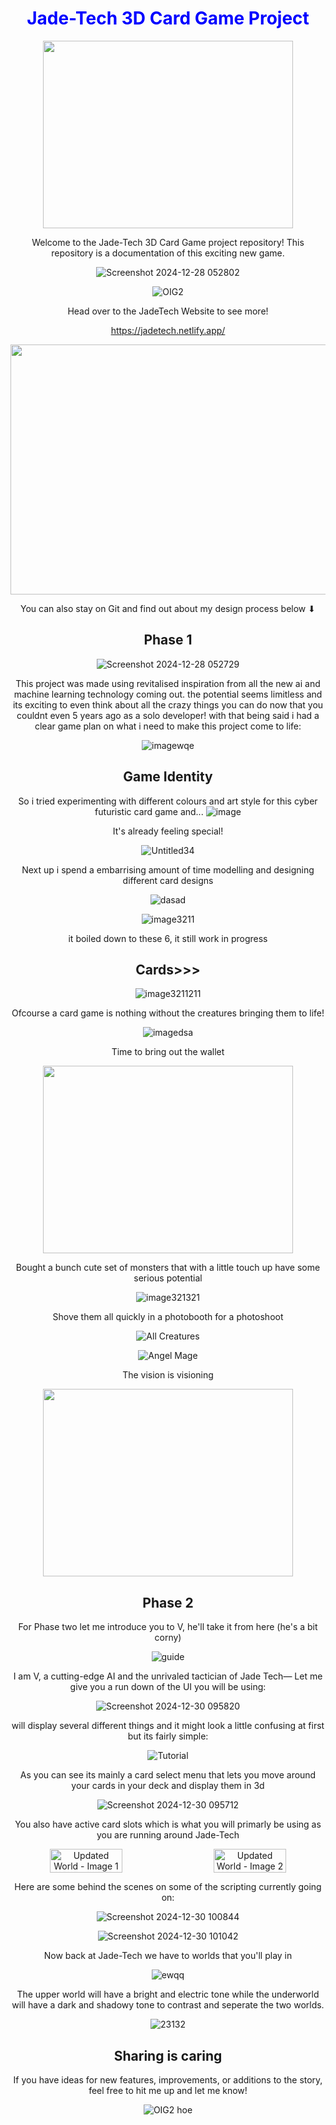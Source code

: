 <div align="center">
       
# <span style="color:blue">Jade-Tech 3D Card Game Project</span>  

<img src="https://media1.giphy.com/media/v1.Y2lkPTc5MGI3NjExcmxmMmJldW5pYmpmeGxqbmhkeG1pYm5pazg1bDdjdTNyNWZramZyZCZlcD12MV9pbnRlcm5hbF9naWZfYnlfaWQmY3Q9Zw/qESBZRcLXrFUbE9r8Z/giphy.webp" width="400" height="300" />

Welcome to the Jade-Tech 3D Card Game project repository! This repository is a documentation of this exciting new game.     

![Screenshot 2024-12-28 052802](https://github.com/user-attachments/assets/891357ac-8b90-427c-9624-ef4a48491215)


![OIG2](https://github.com/Mysticwaan/JadeTech/assets/136006928/023d7776-24c2-4db3-b844-045d68d49aa5)

Head over to the JadeTech Website to see more!

https://jadetech.netlify.app/

<img src="https://github.com/user-attachments/assets/aa952293-9ff9-4b00-b60f-07aa69a09f15" width="800" height="400" />

You can also stay on Git and find out about my design process below &#x2B07;

## Phase 1

![Screenshot 2024-12-28 052729](https://github.com/user-attachments/assets/f6fb8dee-a7db-4de4-a5b6-14651d12aec6)

This project was made using revitalised inspiration from all the new ai and machine learning technology coming out. the potential seems limitless and its exciting to even think about all the crazy things you can do now that you couldnt even 5 years ago as a solo developer! with that being said i had a clear game plan on what i need to make this project come to life:

![imagewqe](https://github.com/user-attachments/assets/d6724182-77f6-4cf5-8887-81d78539a4d1)

## Game Identity
So i tried experimenting with different colours and art style for this cyber futuristic card game and...
![image](https://github.com/user-attachments/assets/4bf759d3-1665-4069-9464-45fe4f9ba3e2)

It's already feeling special!

![Untitled34](https://github.com/user-attachments/assets/4489abf8-73d5-432e-899a-902bc58c1213)

Next up i spend a embarrising amount of time modelling and designing different card designs

![dasad](https://github.com/user-attachments/assets/07ec8cb6-8ec8-4c68-a6f3-8912ed2ebd8b)

![image3211](https://github.com/user-attachments/assets/7af187ed-a459-40d5-9718-ace3aa48027a)

it boiled down to these 6, it still work in progress


## Cards>>>
![image3211211](https://github.com/user-attachments/assets/3ba8908c-5ff5-4eed-af20-c5fb2f92393d)

Ofcourse a card game is nothing without the creatures bringing them to life!

![imagedsa](https://github.com/user-attachments/assets/57b34bfa-7155-4a79-aef8-eba84f6122e1)

Time to bring out the wallet

<img src="https://i.giphy.com/media/v1.Y2lkPTc5MGI3NjExdjN0eHI2aGYxem81aDZpczU1cmNybWd6ZXlwcjZlZmRwN3FnaHgyaiZlcD12MV9pbnRlcm5hbF9naWZfYnlfaWQmY3Q9Zw/3Jhdg8Qro5kMo/giphy.gif" width="400" height="300" />


Bought a bunch cute set of monsters that with a little touch up have some serious potential

![image321321](https://github.com/user-attachments/assets/fdf1c242-46e2-481b-835b-bbd6d45c2996)

Shove them all quickly in a photobooth for a photoshoot

![All Creatures](https://github.com/user-attachments/assets/913ecaea-cbeb-44e0-8a90-a25ceee08a5a)

![Angel Mage](https://github.com/user-attachments/assets/f89f6498-7d02-4d2c-9eae-d06e74b155bf)

The vision is visioning 

<img src="https://media4.giphy.com/media/v1.Y2lkPTc5MGI3NjExdHk4NDFpZ2ZteG83b3gxZG1zbHhicGN6Nzd6eWh0ZzNleTNnanE1OSZlcD12MV9pbnRlcm5hbF9naWZfYnlfaWQmY3Q9Zw/SmJVNXpTsoqh8DgCOe/giphy.webp" width="400" height="300" />

## Phase 2
For Phase two let me introduce you to V, he'll take it from here (he's a bit corny)

![guide](https://github.com/user-attachments/assets/56a16049-2e9b-461b-ba22-eba4b31332c5)

I am V, a cutting-edge AI and the unrivaled tactician of Jade Tech— Let me give you a run down of the UI you will be using:

![Screenshot 2024-12-30 095820](https://github.com/user-attachments/assets/6cc7dbb0-6ff2-4b06-a037-b6157556b752)


will display several different things and it might look a little confusing at first but its fairly simple:


![Tutorial](https://github.com/user-attachments/assets/0799acca-1bd5-441b-86a4-30a9e90358c7)

As you can see its mainly a card select menu that lets you move around your cards in your deck and display them in 3d

![Screenshot 2024-12-30 095712](https://github.com/user-attachments/assets/3703d77a-7b73-4cbf-838e-5bb063af56b6)

You also have active card slots which is what you will primarly be using as you are running around Jade-Tech

<div style="display: flex; justify-content: space-between;">

  <img src="https://github.com/user-attachments/assets/6d42c93e-fb84-45f4-b1da-98ed0a61f39e" alt="Updated World - Image 1" style="width: 48%;">

  <img src="https://github.com/user-attachments/assets/3a66f1e5-7f72-42d2-9b16-cd9caf4969cf" alt="Updated World - Image 2" style="width: 48%;">

</div>

Here are some behind the scenes on some of the scripting currently going on:

![Screenshot 2024-12-30 100844](https://github.com/user-attachments/assets/d8f96465-5026-43ed-bf92-85176a2bb02a)

![Screenshot 2024-12-30 101042](https://github.com/user-attachments/assets/246b47e4-e358-4131-a836-13895acfa415)


Now back at Jade-Tech we have to worlds that you'll play in

![ewqq](https://github.com/user-attachments/assets/15f1055b-3cb0-434d-9b4c-03e99807d87d)

The upper world will have a bright and electric tone while the underworld will have a dark and shadowy tone to contrast and seperate the two worlds.

![23132](https://github.com/user-attachments/assets/03dd796c-c0f3-46d1-9ac4-79f527a1929a)

## Sharing is caring
If you have ideas for new features, improvements, or additions to the story, feel free to hit me up and let me know!
    
![OIG2 hoe](https://github.com/Mysticwaan/JadeTech/assets/136006928/8e78b643-5410-461d-8169-a9cde82b57da) 


